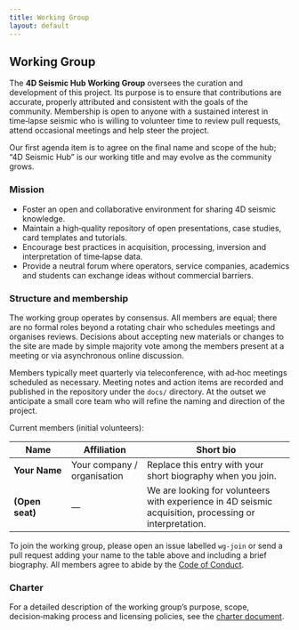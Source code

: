 ```yaml
---
title: Working Group
layout: default
---
```


## Working Group

The **4D Seismic Hub Working Group** oversees the curation and development of this project.  Its purpose is to ensure that contributions are accurate, properly attributed and consistent with the goals of the community.  Membership is open to anyone with a sustained interest in time‑lapse seismic who is willing to volunteer time to review pull requests, attend occasional meetings and help steer the project.  

Our first agenda item is to agree on the final name and scope of the hub; “4D Seismic Hub” is our working title and may evolve as the community grows.

### Mission

* Foster an open and collaborative environment for sharing 4D seismic knowledge.
* Maintain a high‑quality repository of open presentations, case studies, card templates and tutorials.
* Encourage best practices in acquisition, processing, inversion and interpretation of time‑lapse data.
* Provide a neutral forum where operators, service companies, academics and students can exchange ideas without commercial barriers.

### Structure and membership

The working group operates by consensus.  All members are equal; there are no formal roles beyond a rotating chair who schedules meetings and organises reviews.  Decisions about accepting new materials or changes to the site are made by simple majority vote among the members present at a meeting or via asynchronous online discussion.

Members typically meet quarterly via teleconference, with ad‑hoc meetings scheduled as necessary.  Meeting notes and action items are recorded and published in the repository under the `docs/` directory.  At the outset we anticipate a small core team who will refine the naming and direction of the project.

Current members (initial volunteers):

| Name | Affiliation | Short bio |
| --- | --- | --- |
| **Your Name** | Your company / organisation | Replace this entry with your short biography when you join. |
| **(Open seat)** | — | We are looking for volunteers with experience in 4D seismic acquisition, processing or interpretation. |

To join the working group, please open an issue labelled `wg‑join` or send a pull request adding your name to the table above and including a brief biography.  All members agree to abide by the [Code of Conduct](/CODE_OF_CONDUCT.md).

### Charter

For a detailed description of the working group’s purpose, scope, decision‑making process and licensing policies, see the [charter document](/docs/charter).
